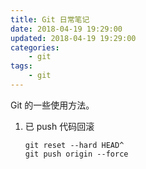 ```yaml
---
title: Git 日常笔记
date: 2018-04-19 19:29:00
updated: 2018-04-19 19:29:00
categories:
    - git
tags:
    - git
---
```

Git 的一些使用方法。
<!-- more -->

1. 已 push 代码回滚
    ```git
    git reset --hard HEAD^
    git push origin --force
    ```
